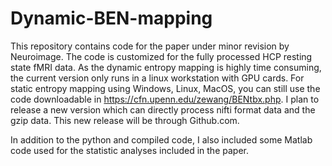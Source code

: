 # Dynamic-BEN-mapping
This repository contains code for the paper under minor revision by Neuroimage. The code is customized for the fully processed HCP resting state fMRI data. As the dynamic entropy mapping is highly time consuming, the current version only runs in a linux workstation with GPU cards. For static entropy mapping using Windows, Linux, MacOS, you can still use the code downloadable in https://cfn.upenn.edu/zewang/BENtbx.php. I plan to release a new version which can directly process nifti format data and the gzip data. This new release will be through Github.com.

In addition to the python and compiled code, I also included some Matlab code used for the statistic analyses included in the paper. 
